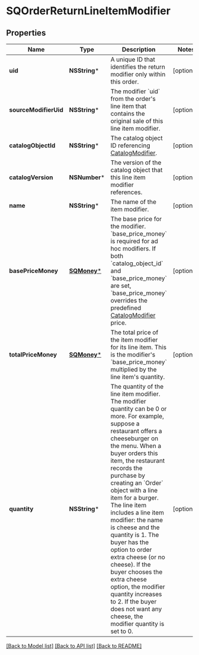 # SQOrderReturnLineItemModifier

## Properties
Name | Type | Description | Notes
------------ | ------------- | ------------- | -------------
**uid** | **NSString*** | A unique ID that identifies the return modifier only within this order. | [optional] 
**sourceModifierUid** | **NSString*** | The modifier &#x60;uid&#x60; from the order&#39;s line item that contains the original sale of this line item modifier. | [optional] 
**catalogObjectId** | **NSString*** | The catalog object ID referencing [CatalogModifier](https://developer.squareup.com/reference/square_2023-10-18/objects/CatalogModifier). | [optional] 
**catalogVersion** | **NSNumber*** | The version of the catalog object that this line item modifier references. | [optional] 
**name** | **NSString*** | The name of the item modifier. | [optional] 
**basePriceMoney** | [**SQMoney***](SQMoney.md) | The base price for the modifier.  &#x60;base_price_money&#x60; is required for ad hoc modifiers. If both &#x60;catalog_object_id&#x60; and &#x60;base_price_money&#x60; are set, &#x60;base_price_money&#x60; overrides the predefined [CatalogModifier](https://developer.squareup.com/reference/square_2023-10-18/objects/CatalogModifier) price. | [optional] 
**totalPriceMoney** | [**SQMoney***](SQMoney.md) | The total price of the item modifier for its line item. This is the modifier&#39;s &#x60;base_price_money&#x60; multiplied by the line item&#39;s quantity. | [optional] 
**quantity** | **NSString*** | The quantity of the line item modifier. The modifier quantity can be 0 or more. For example, suppose a restaurant offers a cheeseburger on the menu. When a buyer orders this item, the restaurant records the purchase by creating an &#x60;Order&#x60; object with a line item for a burger. The line item includes a line item modifier: the name is cheese and the quantity is 1. The buyer has the option to order extra cheese (or no cheese). If the buyer chooses the extra cheese option, the modifier quantity increases to 2. If the buyer does not want any cheese, the modifier quantity is set to 0. | [optional] 

[[Back to Model list]](../README.md#documentation-for-models) [[Back to API list]](../README.md#documentation-for-api-endpoints) [[Back to README]](../README.md)


